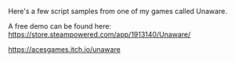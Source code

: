 Here's a few script samples from one of my games called Unaware. 

A free demo can be found here: 
https://store.steampowered.com/app/1913140/Unaware/

https://acesgames.itch.io/unaware
